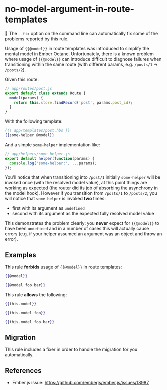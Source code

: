 # no-model-argument-in-route-templates

:wrench: The `--fix` option on the command line can automatically fix some of the problems reported by this rule.

Usage of `{{@model}}` in route templates was introduced to simplify the mental
model in Ember Octane. Unfortunately, there is a known problem where usage of
`{{@model}}` can introduce difficult to diagnose failures when transitioning
within the same route (with different params, e.g. `/posts/1` -> `/posts/2`).

Given this route:

```js
// app/routes/post.js
export default class extends Route {
  model(params) {
    return this.store.findRecord('post', params.post_id);
  }
}
```

With the following template:

```hbs
{{! app/templates/post.hbs }}
{{some-helper @model}}
```

And a simple `some-helper` implementation like:

```js
// app/helpers/some-helper.js
export default helper(function(params) {
  console.log('some-helper:', ...params);
});
```

You'll notice that when transitioning into `/post/1` initially `some-helper`
will be invoked once (with the resolved model value), at this point things are
working as expected (the router did its job of absorbing the asynchrony in the
model hook).  However if you transition from `/posts/1` to `/posts/2`, you will
notice that `some-helper` is invoked **two** times:

* first with its argument as `undefined`
* second with its argument as the expected fully resolved model value

This demonstrates the problem clearly: you **never** expect for `{{@model}}` to
have been `undefined` and in a number of cases this will actually cause errors
(e.g. if your helper assumed an argument was an object and throw an error).

## Examples

This rule **forbids** usage of `{{@model}}` in route templates:

```hbs
{{@model}}
```

```hbs
{{@model.foo.bar}}
```

This rule **allows** the following:

```hbs
{{this.model}}
```

```hbs
{{this.model.foo}}
```

```hbs
{{this.model.foo.bar}}
```

## Migration

This rule includes a fixer in order to handle the migration for you automatically.

## References

* Ember.js issue: <https://github.com/emberjs/ember.js/issues/18987>
